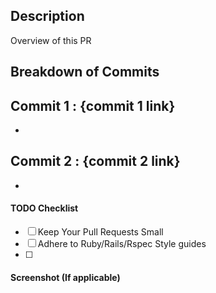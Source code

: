 ## Description
Overview of this PR

## Breakdown of Commits
Commit 1 : {commit 1 link}
-
-
 
Commit 2 : {commit 2 link} 
-
-

#### TODO Checklist
* [ ] Keep Your Pull Requests Small
* [ ] Adhere to Ruby/Rails/Rspec Style guides
* [ ] 

  
#### Screenshot (If applicable)

